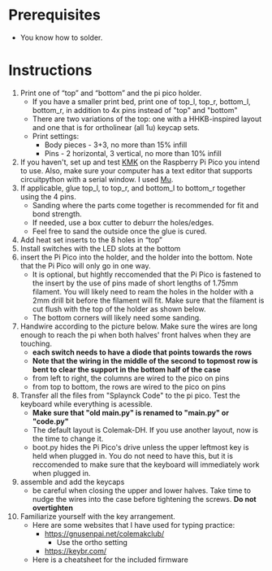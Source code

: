 # Prerequisites
- You know how to solder.
# Instructions
1. Print one of “top” and “bottom” and the pi pico holder.
    - If you have a smaller print bed, print one of top_l, top_r, bottom_l, bottom_r, in addition to 4x pins instead of "top" and "bottom"
    - There are two variations of the top: one with a HHKB-inspired layout and one that is for ortholinear (all 1u) keycap sets.
    - Print settings: 
        - Body pieces - 3+3, no more than 15% infill
        - Pins - 2 horizontal, 3 vertical, no more than 10% infill
2. If you haven't, set up and test [KMK](https://github.com/KMKfw/kmk_firmware/blob/master/docs/Getting_Started.md) on the Raspberry Pi Pico you intend to use. Also, make sure your computer has a text editor that supports circuitpython with a serial window. I used [Mu](https://codewith.mu/).
3. If applicable, glue top_l, to top_r, and bottom_l to bottom_r together using the 4 pins. 
    - Sanding where the parts come together is recommended for fit and bond strength.
    - If needed, use a box cutter to deburr the holes/edges.
    - Feel free to sand the outside once the glue is cured.
4. Add heat set inserts to the 8 holes in “top”
5. Install switches with the LED slots at the bottom
6. insert the Pi Pico into the holder, and the holder into the bottom. Note that the Pi Pico will only go in one way.
    - It is optional, but hightly reccomended that the Pi Pico is fastened to the insert by the use of pins made of short lengths of 1.75mm filament. You will likely need to ream the holes in the holder with a 2mm drill bit before the filament will fit. Make sure that the filament is cut flush with the top of the holder as shown below.
    - The bottom corners will likely need some sanding.
7. Handwire according to the picture below. Make sure the wires are long enough to reach the pi when both halves' front halves when they are touching.
    - **each switch needs to have a diode that points towards the rows**
    - **Note that the wiring in the middle of the second to topmost row is bent to clear the support in the bottom half of the case**
    - from left to right, the columns are wired to the pico on pins 
    - from top to bottom, the rows are wired to the pico on pins 
8. Transfer all the files from "Splaynck Code" to the pi pico. Test the keyboard while everything is acessible.
    - **Make sure that "old main.py" is renamed to "main.py" or "code.py"**
    - The default layout is Colemak-DH. If you use another layout, now is the time to change it.
    - boot.py hides the Pi Pico's drive unless the upper leftmost key is held when plugged in. You do not need to have this, but it is reccomended to make sure that the keyboard will immediately work when plugged in.
9. assemble and add the keycaps
    - be careful when closing the upper and lower halves. Take time to nudge the wires into the case before tightening the screws. **Do not overtighten**    
10. Familiarize yourself with the key arrangement.
    - Here are some websites that I have used for typing practice:
        - https://gnusenpai.net/colemakclub/
            - Use the ortho setting
        - https://keybr.com/
    - Here is a cheatsheet for the included firmware
